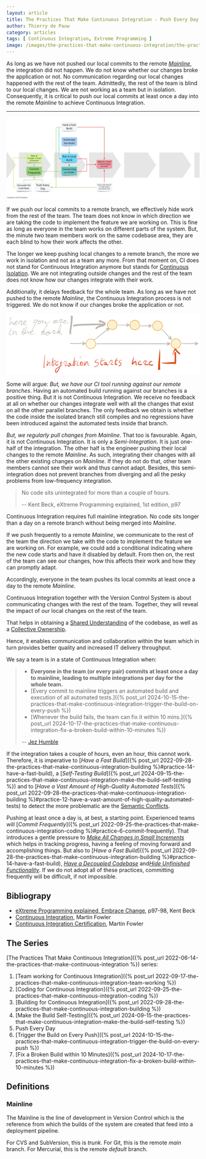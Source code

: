 ```yaml
---
layout: article
title: The Practices That Make Continuous Integration - Push Every Day
author: Thierry de Pauw
category: articles
tags: [ Continuous Integration, Extreme Programming ]
image: /images/the-practices-that-make-continuous-integration/the-practices-that-make-continuous-integration-make-the-build-push-every-day.jpg
---
```


As long as we have not pushed our local commits to the remote [*Mainline*](#mainline), the integration did not happen. We do not know whether our changes broke the application or not. No communication regarding our local changes happened with the rest of the team. Admittedly, the rest of the team is blind to our local changes. We are not working as a team but in isolation. Consequently, it is critical to push our local commits at least once a day into the remote *Mainline* to achieve Continuous Integration.

---

![Push Every Day](/images/the-practices-that-make-continuous-integration/the-practices-that-make-continuous-integration-push-every-day.jpg)

If we push our local commits to a remote branch, we effectively hide work from the rest of the team. The team does not know in which direction we are taking the code to implement the feature we are working on. This is fine as long as everyone in the team works on different parts of the system. But, the minute two team members work on the same codebase area, they are each blind to how their work affects the other.

The longer we keep pushing local changes to a remote branch, the more we work in isolation and not as a team any more. From that moment on, CI does not stand for Continuous Integration anymore but stands for [Continuous Isolation](https://continuousisolation.com/). We are not integrating outside changes and the rest of the team does not know how our changes integrate with their work.

Additionally, it delays feedback for the whole team. As long as we have not pushed to the remote *Mainline*, the Continuous Integration process is not triggered. We do not know if our changes broke the application or not.

![It delays feedback](/images/on-the-evilness-of-feature-branching-the-problems/it-delays-feedback.png)

Some will argue: *But, we have our CI tool running against our remote branches*. Having an automated build running against our branches is a positive thing. But it is not Continuous Integration. We receive no feedback at all on whether our changes integrate well with all the changes that exist on all the other parallel branches. The only feedback we obtain is whether the code inside the isolated branch still compiles and no regressions have been introduced against the automated tests inside that branch.

*But, we regularly pull changes from Mainline*. That too is favourable. Again, it is not Continuous Integration. It is only a *Semi-Integration*. It is just one-half of the integration. The other half is the engineer pushing their local changes to the remote *Mainline*. As such, integrating their changes with all the other existing changes on *Mainline*. If they do not do that, other team members cannot see their work and thus cannot adapt. Besides, this semi-integration does not prevent branches from diverging and all the pesky problems from low-frequency integration.

> No code sits unintegrated for more than a couple of hours.
>
> -- Kent Beck, eXtreme Programming explained, 1st edition, p97

Continuous Integration requires full mainline integration. No code sits longer than a day on a remote branch without being merged into *Mainline*.

If we push frequently to a remote *Mainline*, we communicate to the rest of the team the direction we take with the code to implement the feature we are working on. For example, we could add a conditional indicating where the new code starts and have it disabled by default. From then on, the rest of the team can see our changes, how this affects their work and how they can promptly adapt.

Accordingly, everyone in the team pushes its local commits at least once a day to the remote *Mainline*.

Continuous Integration together with the Version Control System is about communicating changes with the rest of the team. Together, they will reveal the impact of our local changes on the rest of the team.

That helps in obtaining a [Shared Understanding](https://en.wikipedia.org/wiki/Extreme_programming_practices#Shared_understanding) of the codebase, as well as a [Collective Ownership](http://www.extremeprogramming.org/rules/collective.html).

Hence, it enables communication and collaboration within the team which in turn provides better quality and increased IT delivery throughput.

We say a team is in a state of Continuous Integration when:

>- **Everyone in the team (or every pair) commits at least once a day to mainline, leading to multiple integrations per day for the whole team.**
>- [Every commit to mainline triggers an automated build and execution of all automated tests.]({% post_url 2024-10-15-the-practices-that-make-continuous-integration-trigger-the-build-on-every-push %})
>- [Whenever the build fails, the team can fix it within 10 mins.]({% post_url 2024-10-17-the-practices-that-make-continuous-integration-fix-a-broken-build-within-10-minutes %})
>
>-- [Jez Humble](https://bsky.app/profile/jezhumble.net)

If the integration takes a couple of hours, even an hour, this cannot work. Therefore, it is imperative to [*Have a Fast Build*]({% post_url 2022-09-28-the-practices-that-make-continuous-integration-building %}#practice-14-have-a-fast-build), a [*Self-Testing Build*]({% post_url 2024-09-15-the-practices-that-make-continuous-integration-make-the-build-self-testing %}) and to [*Have a Vast Amount of High-Quality Automated Tests*]({% post_url 2022-09-28-the-practices-that-make-continuous-integration-building %}#practice-12-have-a-vast-amount-of-high-quality-automated-tests) to detect the more problematic are the [Semantic Conflicts](https://martinfowler.com/bliki/SemanticConflict.html).

Pushing at least once a day is, at best, a starting point. Experienced teams will [*Commit Frequently*]({% post_url 2022-09-25-the-practices-that-make-continuous-integration-coding %}#practice-6-commit-frequently). That introduces a gentle pressure to [*Make All Changes in Small Increments*](#practice-5-make-all-changes-in-small-increments) which helps in tracking progress, having a feeling of moving forward and accomplishing things. But also to [*Have a Fast Build*]({% post_url 2022-09-28-the-practices-that-make-continuous-integration-building %}#practice-14-have-a-fast-build), [*Have a Decoupled Codebase*](#practice-8-decouple-the-codebase) and[*Hide Unfinished Functionality*](#practice-10-hide-unfinished-functionality). If we do not adopt all of these practices, committing frequently will be difficult, if not impossible.

## Bibliograpy

- [eXtreme Programming explained, Embrace Change](https://www.goodreads.com/book/show/67833.Extreme_Programming_Explained), p97-98, Kent Beck
- [Continuous Integration](https://martinfowler.com/articles/continuousIntegration.html), Martin Fowler
- [Continuous Integration Certification](https://martinfowler.com/bliki/ContinuousIntegrationCertification.html), Martin Fowler

## The Series

[The Practices That Make Continuous Integration]({% post_url 2022-06-14-the-practices-that-make-continuous-integration %}) series:

1. [Team working for Continuous Integration]({% post_url 2022-09-17-the-practices-that-make-continuous-integration-team-working %})
2. [Coding for Continuous Integration]({% post_url 2022-09-25-the-practices-that-make-continuous-integration-coding %})
3. [Building for Continuous Integration]({% post_url 2022-09-28-the-practices-that-make-continuous-integration-building %})
4. [Make the Build Self-Testing]({% post_url 2024-09-15-the-practices-that-make-continuous-integration-make-the-build-self-testing %})
5. Push Every Day
6. [Trigger the Build on Every Push]({% post_url 2024-10-15-the-practices-that-make-continuous-integration-trigger-the-build-on-every-push %})
7. [Fix a Broken Build within 10 Minutes]({% post_url 2024-10-17-the-practices-that-make-continuous-integration-fix-a-broken-build-within-10-minutes %})

## Definitions

### Mainline

The Mainline is the line of development in Version Control which is the reference from which the builds of the system are created that feed into a deployment pipeline.

For CVS and SubVersion, this is *trunk*. For Git, this is the remote *main* branch. For Mercurial, this is the remote *default* branch.

